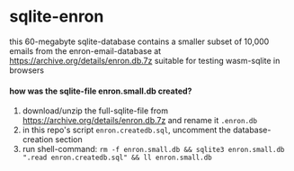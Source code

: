 # sqlite-enron
this 60-megabyte sqlite-database contains a smaller subset of 10,000 emails
from the enron-email-database at https://archive.org/details/enron.db.7z
suitable for testing wasm-sqlite in browsers

#### how was the sqlite-file enron.small.db created?
1. download/unzip the full-sqlite-file from https://archive.org/details/enron.db.7z and rename it `.enron.db`
2. in this repo's script `enron.createdb.sql`, uncomment the database-creation section
3. run shell-command:
`rm -f enron.small.db && sqlite3 enron.small.db ".read enron.createdb.sql" && ll enron.small.db`
